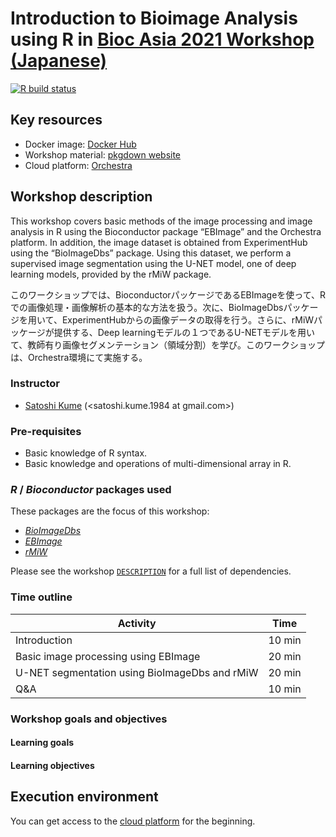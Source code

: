 # Introduction to Bioimage Analysis using R in [Bioc Asia 2021 Workshop (Japanese)](https://biocasia2021.bioconductor.org/workshops/)

[![R build
status](https://github.com/kumeS/biocasia2021-workshop-ja-image/.github/workflows/basic_checks.yaml/badge.svg)](https://github.com/kumeS/biocasia2021-workshop-ja-image/actions)

## Key resources

-   Docker image: [Docker
    Hub](https://hub.docker.com/repository/docker/skume/biocasia2021-workshop-ja-image)
-   Workshop material: [pkgdown
    website](https://kumes.github.io/biocasia2021-workshop-ja-image/)
-   Cloud platform: [Orchestra](http://app.orchestra.cancerdatasci.org/1)

## Workshop description

This workshop covers basic methods of the image processing and image analysis in R using the Bioconductor package “EBImage” and the Orchestra platform. In addition, the image dataset is obtained from ExperimentHub using the “BioImageDbs” package. Using this dataset, we perform a supervised image segmentation using the U-NET model, one of deep learning models, provided by the rMiW package.

このワークショップでは、BioconductorパッケージであるEBImageを使って、Rでの画像処理・画像解析の基本的な方法を扱う。次に、BioImageDbsパッケージを用いて、ExperimentHubからの画像データの取得を行う。さらに、rMiWパッケージが提供する、Deep learningモデルの１つであるU-NETモデルを用いて、教師有り画像セグメンテーション（領域分割）を学び。このワークショップは、Orchestra環境にて実施する。

### Instructor

-   [Satoshi Kume]() (<satoshi.kume.1984 at gmail.com>)

### Pre-requisites

- Basic knowledge of R syntax.
- Basic knowledge and operations of multi-dimensional array in R.

### *R* / *Bioconductor* packages used

These packages are the focus of this workshop:

-   *[BioImageDbs](https://bioconductor.org/packages/release/data/experiment/html/BioImageDbs.html)*
-   *[EBImage](https://bioconductor.org/packages/release/bioc/html/EBImage.html)*
-   *[rMiW](https://github.com/kumeS/rMiW)*

Please see the workshop
[`DESCRIPTION`](https://github.com/kumeS/biocasia2021-workshop-ja-image/blob/master/DESCRIPTION)
for a full list of dependencies.

### Time outline

| Activity                                       | Time   |
|------------------------------------------------|--------|
| Introduction                                   | 10 min  |
| Basic image processing using EBImage           | 20 min |
| U-NET segmentation using BioImageDbs and rMiW  | 20 min  |
| Q&A                                            | 10 min |

### Workshop goals and objectives

#### Learning goals



#### Learning objectives



## Execution environment

You can get access to the [cloud platform](http://app.orchestra.cancerdatasci.org/1) for the beginning.



